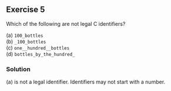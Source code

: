## Exercise 5
Which of the following are not legal C identifiers?

(a) `100_bottles`</br>
(b) `_100_bottles`</br>
(c) `one__hundred__bottles`</br>
(d) `bottles_by_the_hundred_`

### Solution
(a) is not a legal identifier. Identifiers may not start with a number.